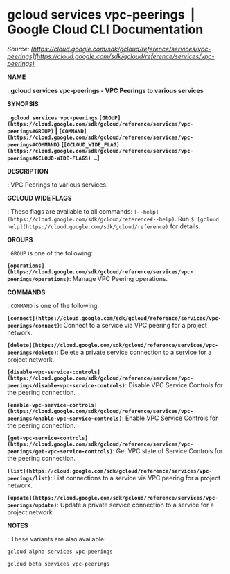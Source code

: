 # gcloud services vpc-peerings  |  Google Cloud CLI Documentation

*Source: [https://cloud.google.com/sdk/gcloud/reference/services/vpc-peerings](https://cloud.google.com/sdk/gcloud/reference/services/vpc-peerings)*

**NAME**

: **gcloud services vpc-peerings - VPC Peerings to various services**

**SYNOPSIS**

: **`gcloud services vpc-peerings` `[GROUP](https://cloud.google.com/sdk/gcloud/reference/services/vpc-peerings#GROUP)` | `[COMMAND](https://cloud.google.com/sdk/gcloud/reference/services/vpc-peerings#COMMAND)` [`[GCLOUD_WIDE_FLAG](https://cloud.google.com/sdk/gcloud/reference/services/vpc-peerings#GCLOUD-WIDE-FLAGS) …`]**

**DESCRIPTION**

: VPC Peerings to various services.

**GCLOUD WIDE FLAGS**

: These flags are available to all commands: `[--help](https://cloud.google.com/sdk/gcloud/reference#--help)`.
Run `$ [gcloud help](https://cloud.google.com/sdk/gcloud/reference)` for details.

**GROUPS**

: ``GROUP`` is one of the following:

**`[operations](https://cloud.google.com/sdk/gcloud/reference/services/vpc-peerings/operations)`**:
Manage VPC Peering operations.

**COMMANDS**

: ``COMMAND`` is one of the following:

**`[connect](https://cloud.google.com/sdk/gcloud/reference/services/vpc-peerings/connect)`**:
Connect to a service via VPC peering for a project network.

**`[delete](https://cloud.google.com/sdk/gcloud/reference/services/vpc-peerings/delete)`**:
Delete a private service connection to a service for a project network.

**`[disable-vpc-service-controls](https://cloud.google.com/sdk/gcloud/reference/services/vpc-peerings/disable-vpc-service-controls)`**:
Disable VPC Service Controls for the peering connection.

**`[enable-vpc-service-controls](https://cloud.google.com/sdk/gcloud/reference/services/vpc-peerings/enable-vpc-service-controls)`**:
Enable VPC Service Controls for the peering connection.

**`[get-vpc-service-controls](https://cloud.google.com/sdk/gcloud/reference/services/vpc-peerings/get-vpc-service-controls)`**:
Get VPC state of Service Controls for the peering connection.

**`[list](https://cloud.google.com/sdk/gcloud/reference/services/vpc-peerings/list)`**:
List connections to a service via VPC peering for a project network.

**`[update](https://cloud.google.com/sdk/gcloud/reference/services/vpc-peerings/update)`**:
Update a private service connection to a service for a project network.

**NOTES**

: These variants are also available:

```
gcloud alpha services vpc-peerings
```

```
gcloud beta services vpc-peerings
```